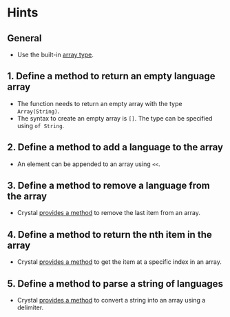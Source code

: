 # Hints

## General

- Use the built-in [array type][array].

## 1. Define a method to return an empty language array

- The function needs to return an empty array with the type `Array(String)`.
- The syntax to create an empty array is `[]`.
  The type can be specified using `of String`.

## 2. Define a method to add a language to the array

- An element can be appended to an array using `<<`.

## 3. Define a method to remove a language from the array

- Crystal [provides a method][pop] to remove the last item from an array.

## 4. Define a method to return the nth item in the array

- Crystal [provides a method][index] to get the item at a specific index in an array.

## 5. Define a method to parse a string of languages

- Crystal [provides a method][split] to convert a string into an array using a delimiter.

[array]: https://crystal-lang.org/reference/syntax_and_semantics/literals/array.html
[pop]: https://crystal-lang.org/api/Array.html#pop%3AT-instance-method
[index]: https://crystal-lang.org/api/Indexable.html#%5B%5D%28index%3AInt%29-instance-method
[split]: https://crystal-lang.org/api/String.html#split%28separator%3AString%2Climit%3Dnil%2C%2A%2Cremove_empty%3Dfalse%29%3AArray%28String%29-instance-method